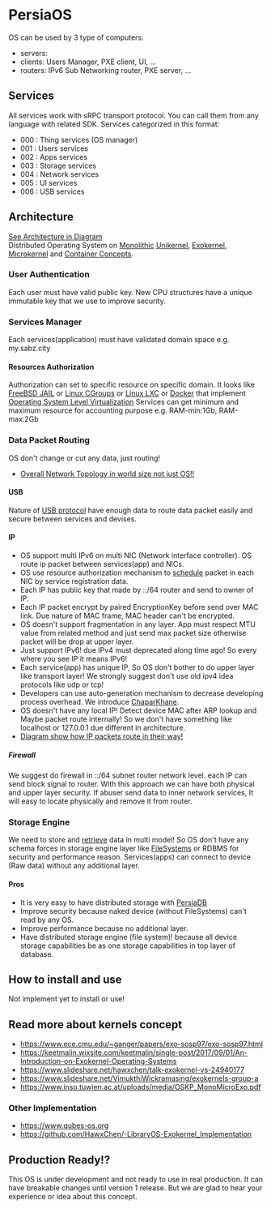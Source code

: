# PersiaOS
OS can be used by 3 type of computers:
- servers: 
- clients: Users Manager, PXE client, UI, ...
- routers: IPv6 Sub Networking router, PXE server, ...

## Services
All services work with sRPC transport protocol. You can call them from any language with related SDK. Services categorized in this format:
- 000 : Thing services (OS manager)
- 001 : Users services
- 002 : Apps services
- 003 : Storage services
- 004 : Network services
- 005 : UI services
- 006 : USB services

## Architecture
[See Architecture in Diagram](https://www.draw.io/?lightbox=1&highlight=0000ff&edit=_blank&layers=1&nav=1&title=Untitled%20Diagram.xml#R7VltT9swEP41kWASVV778pEWNhBjQxS0z27iJh5OnDkubfj1OydO28TpaKFQkCYh5Dyx73zPvfjiGs4oXnzjKI2uWYCpYZvBwnDODNvu92z4L4G8BFxvUAIhJ0EJWStgTJ6wAk2FzkiAs9pEwRgVJK2DPksS7Isahjhn8%2Fq0KaN1rSkKsQaMfUR19BcJRKTQrueuXlxgEkaVaqurDIxRNVuZkkUoYPM1yDk3nBFnTJSjeDHCVJJXEVOu%2B7rh7XJnHCdimwXKE4%2BIzpRxal8ir6ydR0TgcYp8%2BTwHhxrOMBIxhScLhiQGa0%2BztCTaBESJxFzgxcZtWUtjIUowi7HgOUxRC5yKn7zyvHqer%2Fh2egqL1qh2PQUi5eNwKXvFAgwUEe2kuBopGZo8dXwi8l3ZQRUxU7LAIH44JZSOGGW8WO4EHu4HLuCZ4OwBV28SloC8IQO5UinI2hexToNYSyfWcluIXYKvIbarERvnnc3cwmJIaUnEriy%2FE1NtEdjbA089jSfGw49KlGsejqi%2BRtT9pWF3KagYTjiMQlEY2URGLI5RAkJO9XeUQaXfRkhxuBE5uU3MCezrjGQpRZKrEUsgwVvEymk%2FmCBTECQIS9oU71Zy3iD27YHu0n5bkdiHT6vwWXPqLZsJzLfxyeWNYYMG8348LAedTuf1lL5J2tgv47i%2FB4oHz5%2F60JikckhJ8lAn4zcWIldNGZoJJs8pLiIWsgTR74yltTjEgdZLPcvQGgNeCwMVxjGFlHmsi2%2BjRWm4YQQUb%2BwxNGYzNuM%2BVqvWe6iGoO7gGUEC8RALTVDhpaXZ2%2BWGpXnuy0c9F7QDtP9%2B54Kl97W3uPQnoNcogZ41lnZ8yNLgWYcrDZbTUhtKkgLy2Cy8WYqSChsLxuWHk22eJyGB%2FlXNAY3r09bgmsDD0941D0i7%2Fs2xJe2nMxGBgY32YUvSt9Kw%2Bdzdp5ajm9mEEv8K58efPnKcllL3ZpHjvTRysjz7vOFyR2JcdniUhfU%2B79OETbPOv2vY6N%2BYbTT%2FHJefMYKTCfTgATxdwIcTbevGj8ZVI3K8Qwwc3g3NTvxd3fC%2FFTf0Vtxt9oAvbcU1Qftrxastb6q7ax7s%2FpnJ%2B9whhKg4QZSESXFjYPrAfpFI6v2%2F6t0F4sEc%2FAXLjq4wTzDd9Zh8u70ZvZH8%2Byjb%2BQkNEUw1Ze16zYkg91DPN44z8oQmxQR5IZvKOCoiyxsa3pmsT5CFWZmQRbkqLTijeCpFyTIlL4xOFSxkhsq9%2ByQJ74p0PXH3VNS8Ria0NLPLm7raDfruVQ0eV79YlKm0%2Bt3HOf8L)   
Distributed Operating System on [Monolithic](https://en.wikipedia.org/wiki/Monolithic_kernel) [Unikernel](https://en.wikipedia.org/wiki/Unikernel), [Exokernel](https://en.wikipedia.org/wiki/Exokernel), [Microkernel](https://en.wikipedia.org/wiki/Microkernel) and [Container Concepts](https://en.wikipedia.org/wiki/Operating-system-level_virtualization).

### User Authentication
Each user must have valid public key. New CPU structures have a unique immutable key that we use to improve security.

### Services Manager
Each services(application) must have validated domain space e.g. my.sabz.city

#### Resources Authorization
Authorization can set to specific resource on specific domain. It looks like [FreeBSD JAIL](https://en.wikipedia.org/wiki/FreeBSD_jail) or [Linux CGroups](https://en.wikipedia.org/wiki/Cgroups) or [Linux LXC](https://en.wikipedia.org/wiki/LXC) or [Docker](https://en.wikipedia.org/wiki/Docker_(software)) that implement [Operating System Level Virtualization](https://en.wikipedia.org/wiki/Operating-system-level_virtualization)
Services can get minimum and maximum resource for accounting purpose e.g. RAM-min:1Gb, RAM-max:2Gb

### Data Packet Routing
OS don't change or cut any data, just routing!
- [Overall Network Topology in world size not just OS!!](https://www.draw.io/?lightbox=1&highlight=0000ff&edit=_blank&layers=1&nav=1&title=Topolgy.xml#R7V1bc9u4Ff41nmkfoiHuwGPiJNvMZNvMpjO72xcPLTE2G1nUSnTs9NcXoAheAIiiKFCmbWh3HJukQBL4voNzw8EFurx7%2FGUTr29%2FzRbJ8gJGi8cL9P4CQgIxkf%2BoIz93RwBFaHfkZpMuymP1ga%2Fp%2F5LyYFQevU8XybZ1YZ5lyzxdtw%2FOs9UqmeetY%2FFmkz20L%2FuWLdt3Xcc3iXXg6zxe2kd%2FTxf5bXkUUFGf%2BEeS3tzqW1OCd2eu4%2Fn3m012vypveAHRt%2BKzO30X68bKN93exovsoXEIfbhAl5ssy3e%2F3T1eJkvVu7rfdt%2F7uOds9eCbZJX3%2BQIq3%2BhHvLxP9CMXD5b%2F1L1xm98t5W%2FgAr3L7vNlukouq36P5MFv6XJ5mS2zTXE5uiw%2B8vg232Tfk8YZyjl4h%2BSZm028SOUT6nOrbJU0Dr9PN7L1NFsVpzaqy8rG9GhAdeQ2XqsnvHu8UTCcrZL8Idt8387my%2Bx%2BoZ4rq%2B9QjwN6Z%2FdR2W0%2Fkk2ePDYOlX32S5LdJfnmp7ykPPsGAI5nJcw1ygVD%2BtBDjRrMyqG%2BbQJGlAfjEqk31S3qwZK%2FlOPlHjtoDd1H2XEPsbrIGEKjK6KI0mKI1BunEvdvl%2BmN6u08WzeOfo6vk%2BWXbJuWY3Gd5Xl2Jy9YGifmsicT2fa7uGynOvDcsPNN96AnmGCE2yBhWsY1IEIcCCEeAIIsgHzO4oU8IscpXs3lAEG6lPd7d61%2Bu8mrlw7IOR45S9m1V9e6Y33Bh4g2fCimDhkDIgeCkAcEEcfssIPMdh2vWkihf92rSauQum%2B2xZT%2BVl4A8Pqx6A19XiPts0Rn9Jsc2hqG8ml2zWos1ug84UbenvjTlx9UnldXqQs%2FUjz2gx%2Fiovo4uFix7RXTcbND1q63Sw0TYP132acOdckHSQkT5yQps0j69SHN57dBlg8Fz3bXf56EeAS5IcQhduADAmjjg%2BLT8cFtNUCJ8fhOjfLqeqv%2BCYiZEmIAtIwLxvk5ZYptFgbMjIaZ5pQU%2BQCQsI3TM%2BMHAAtAFlCe23jNs7u7K%2FmY36%2BShfIfNQH33yTPf5ZqRnyfZ%2Bqd5A2ym2wlsZ0pqBfXyafY%2FPxDveCs%2BvPP5rkvySaVva0AXXRC8pjmu%2BsFKf%2F8s%2Fgz0n%2Ba39gLoG12v5knrTkhjzc3Sd5SI3bv1gGyQ%2FCpDm6SZZynP9o%2BNReoynt8yVL5xM2JsxPGuqXda5Vfbrq6zPYcrKB2c7susZorAF%2F1Qj8O2A6awIEWpFuI3gPnBmNIL8b0wr94DvgnWAI2qj%2BwDV7B0WAuAIwtMnC7vT1keLvZxD8bl63VBdtOKlObyljfrqbYruHBhLMdXkE7GezPite7PvCj0WLDRhaRy1nuJBQxQDlIH8EBGt6gsZ57goVjRuaiJyqYDy3V5d8MqBiGCtVKdpVnD%2F7c34AY0RMsoENqaAHhnIVPwgcN%2BPBn7sa57N00T64W6daXq0Rg2kYIwi6EiC497SSE2M61gJChCLnfJpurb8ldkYfhyfdK20ozjDCw0IFHQ0cfN9rvstOWyVaqz9Hb%2BXz3S6k%2Fh%2BisL2g9lJ18dXt%2F7QlbHFHLpEE9lRfuQaXVKUTBvbDXxYaRP49B6R5oegy0ejAdlwGnYEYxiwjnEBEoUBufhEh9uzyFAWC0fYPe3gOGLL0dj%2BlJg8GbfAjq4lh3cuTTnewiB5kaOUAEpUioyaE1gYod3Ai29uaDmgokBaRYZ8VPg3ZY9HWsDeGGy%2Bm1UxyUdnDRNwNlb97MtT7wMb1WuTrRZwnaRubLtfkFeWx35z1Ki5xg8zbe2xwsedYkbHnIUkNMPecuXSwK5fHhVhoaX9dxAdAHyTx5rEjLTRaHcH2UeokMnyyJaC%2F1EvrI%2F%2BzhvXjtUvE4odiSiOwUgQieQ4CBE9spb4uq%2FvE1iGdMi0D102gajBhecLwJ8R1eQD0U7mCQ9ST6XXadejPzWe0WrP3IrviCXofSSrHyYIuhIIoPhHpFQ7aCUySrI3NBx%2F0mJFkd0dVouGTl%2FOkkq%2F0mjHqXrD387K%2BSPntyH6S5xg5beN4o59BldDx1QpSzfRLc5kV%2FyrFuysERKWe%2FCWPeKWdnjQfKdVBuQIIeOoVzWtlskU5MjXSMdrKEA9Hyi%2FChZOy%2BDUMjktGViu2bjDhYFv6kgIoibj0ZFo0Uu64A4mjhZdzD8R2AcUx42WNwmVPRBxyjRZe1GAxT%2BN4pvNKS%2B2vNRlxEnOQGdM3iaHqzOImsWgYRnglYT7mDI4WsMzLCUTSj9VldX8P%2FLA46PJ3eZvEe6cevnI%2BmFcuPc8nzk4KU2madOBm5TUZKZ6jWfpHRaH81GneSUYjO2%2FgjY9ThHPNGxh4J36%2BcjJC22aiG7NDs2JwcT%2FIpaZ%2FttMkour1AgvqZJQUSUjepmWlkPQvRaUb7IqYQHR40b7x8ia7eMxScgmYmq0SFa0XveOWmiG2LhhXgU6oaIIBVZ8JVLGi0OhPEtkdVtnMUUDIhlEBrGWkjSnKWklKOqmQwlJZ4LqUlADfnoXPjJyj2k64soWeBpmKvVYfpKPZSdd8P4%2BNX01uk6J%2BSMUCHJiHbaLKFJYjDrp0e%2FCGGbcBKtWB4YRWIjNakvdF3Ncjx7iNhhX8p92ykkrDu1x%2BzvRaSgBG0Vt0J2Lu0lY9SEqRH5kwAx7lLSdhTsNBrLM5RSYKEdeD%2BQDFCJQmOgCk2EHLZLaPVktBFYgNCplpLAlC9RKde1OqCyGjZPjSkgfmDyAjFJFSYxkz4of3W%2B%2FnBh%2B2BD%2BUkXko5CcCAEfZjtKcC46OahNaegk9h7wqmnl6yhl8hMvLPKj%2FDMNeC3gqp6VqYXMgcMC3%2F6nX1huzr71ejOlZVtTWmX42GBC5PZSaG45lPDs9cmGHVaOg6hsItzPZnYBEwYhEV6vIah0IR5ykUUW37VJkWxFWnbqxSEfQlZt28kFIR1CUGJxcxAMwsdcJtYXVEwCyCM9i1omvE%2BIH5Ioz5jh%2FQ4CL2x3OvlSIAZYYgFsAVPRirUATt4Sd%2BbgM00UIRzkSEyVXsAwyachWeIFcZfTq5ar5IvVeHN7n6EnerfTl1Ipy5D5OreiV1cZNxNiuOYBzpZhwekXHmizDhm3GsR0giMO7pykRQR%2BVNOj3jgeJOkqhyST7qREi2dZORjEhGK6868k5GeJiMwax4gjIRgGvOdcUFR4sbs7DvkV9c%2BKwSIWUSO4yN0WLGLKTLT71IhGsOx9MzVKm5jbGAwsvqV0BJZ1SEE3KWIhFc7PVwepvBQ%2Bb%2BpEtEkGdCRWJSUQAvFSKKuob7qQgj2Hkff1Tke51i3qgYQmKTLhChXbUTpyLvdv8I7mmO5IDOyN4SEVCVKTxDiQjAmUlM5J2YLzFEcoYKEYBwI8MdUGeFCE5tQnhZBMFc7vldqsci%2FXHhSjBRKR5vSptRZZiUZiPciYnIyD%2BBnfkn23W80sc%2BqWZk9yth8Ti%2FjVdSYMgOLuH8t09%2FfPl7Iwul%2BU1Xmmx1YfEavbNVisXXO4kL8UV7MTbwM%2BSRsa0uZMwZzcT2kGtRdcqI87Axk3MSNUe%2B4f3Vk2Kp3urgS0cWKcC9PMz9ZlXXviTTy7mzV2IANMM%2B5lFitoy6W%2FaXf6dV2sCVvlxh5jLuXhDXaRpTgjMiM2ksRQhjDhnhxp61GLKZqvWLmNhdNBjc3MwyNF2IHuEckqX7wbmxHMCwp%2FYuB6gpwDltzReQnWZUOXZPmaD459ZCKwD5CeU5CLPbIyMuJODBzXd01Lwffh25shOU99XKrXrJwOAlMAUXKBeUEMDkJGEsEkOcz2g9sRg6vUdIB3fZseKecxPjw%2FV2vZvqxAU3YbzlhjIVHQxbdU7ZYIEe0a66rGjMVWI87JxznB7fVmBIX8jDye3qBqQc7oQ38QTv6onPoce%2FRHfr%2BczS3qoLdCTHTi43VlhbmhSel%2BE7wqqK8uVe85hFhuuFED4rzxR7cht2r0eMh7zxIzG%2BC7tXUhv0WOzeXhp86mJ34Aj%2FTU%2FhUVseo%2BanDXAoUOv0YAM24nIMaP0xjVnYeR9%2FRBLB6XOsFTAguwzgC%2BQniA70suNp00jiW%2FKIYl7%2Bb8A7OmFTcmmSmBNaJGaq%2FGsECQIUE0NL80iWoFkdS5YhGSec%2B2MLfBZsIcTclVBRZChBkF0aD0bRePazCMrYsbRwqla1rtYOEXRGFfzNIhVZJkQMQKUBjhjX%2FxlZkuCUEt%2BYtZd4gKhnktUAioDIpWcdWauF982V%2BfD%2Blw%2FyC5fZ3fo%2BT1c3RyfGtBNvFE5uVbbNNr5T%2F3z68kPq8pF6KvVgH9VWI1GyWsifaq1FZ76N6%2F7NY5fqV9XMhcoV2hQYipdv8rS4c7xeb83yeKe93NcvstnfpEhSa4fg5UmNfc5i1Qfv4mW8mqt%2BOK05KVpuJYnTeVyIsVNbm8%2Bz%2B9UODae19Cn7d9FENJvNDjRk1QM6vmCh%2BlyEVU2Okrrz78YcQy9GyEiDwN5EDAvnBiHAMRV4KXYEorDm6UD41aFODPfURG5Hvaui0ZMmFQjDXc8hGa4OCGFkXo6640dFlhcF6XMkRUPUlkYYk7PmREulc68qF5Kix5iCmmnv5aAT4doIb7Ss6Mo0Cmw9VntApvZwfr7uN70CX0dRGSPattPPztaDhVHnFd7rYdPGRuPQYaMcQdfYv4%2FzWGOmX2XUIDycwsMqz39u2RGS5I51bR6%2F3NvjHuSurLop%2BjVZZGo0AJ9gu2CjWg0d0ZMJXNlyQbg%2BO%2BEKjdwGQc67thQAVzQ1AOm5AQlIne2pZ%2BkQgHxes7Rj0VLlEJvQLM05MZCNIjLjPvK%2FOIcd%2BV%2BYdd7G42wOX6IbctREyl7ZKYMyYHqSx1HRaIIpLVSY3GHQE3cw5q2G2no0lEZjg1mjJYMBaHsZPstniZoxZdttYwbPEWxe0yMLgLidTQZnQxy1bxx1N06mG6wlAUDnEpejynsQI8iEsGvXGCc3kQ9VCdrW28d%2F%2FXLhSBZpQFalZOzJ%2FUCF2OnM%2FTjKIUlsbbXCrjlCFvb82EXAFFxSpLji3Qg6FFrOfQySrc9eFpr84WGKVz%2FrUVpvkm%2Fpo5orshc3SsQ0OhBwWR3jDRIaO6wA6OGwQo%2F5wtnKh3h%2Ba0BCJVepZyqavSliFPer9C%2F5bgdzfFrxh%2BfSBaYkA6oa6lFvegxlAO2gjEUR%2FyFUYcXhIOAuh4%2BzcDFmPgjjSuIZhJa9UCnGygdaXA2VnJkAW57m%2FV8XYSJjCbraa%2BCcZPGwt2ORL1wKVqWIv9FPqc6q2vXEAfI9qcNPlSM8PB%2B4oRjtSfKtr9ifuVtfszcdt3GJK8e28RzuxNmQIfu8M2QlV01dFBB25gxZFALVfjJktaOvXdXxpBrklTCfdKUAGDEr0ZvSaKY8jhgxpurZDd7GJxLOwgDVfRCdVTUF5AXG0jePTjv01NHrf%2B7QLc%2F%2FR5HFnorS72pmk0I5e%2BicJV9VoNKc3KrpaxRdj3GnK0Ff1aKf8CK9w8Licyws9hjBdK2fRJOT6QAQ6ojCDI68QMuLAIBgZnsexTW2c%2B0%2FSlg%2BxOqyQ4px2BDLzcxvugc12i1Z6SBAly%2B2LlFeTejQlfFLHFgnPuSnlszNUJxp0h1vWAX8uPGzlF17da071hOIUGQbURTZJtRokTG835%2Ff23WG97jOirhwOyLckd9%2Fwo28PbHLfzPugw90c1R8e8WEbMewS%2F8pdvs6%2FNMU62WYI9BU%2FrnJFFBqBUK9%2Bq%2FZIlFX%2FB8%3D)

#### USB
Nature of [USB protocol](https://en.wikipedia.org/wiki/USB_(Communications)#Protocol_layer) have enough data to route data packet easily and secure between services and devises.

#### IP
- OS support multi IPv6 on multi NIC (Network interface controller). OS route ip packet between services(app) and NICs.
- OS use resource authorization mechanism to [schedule](https://en.wikipedia.org/wiki/Network_scheduler) packet in each NIC by service registration data.
- Each IP has public key that made by ::/64 router and send to owner of IP.
- Each IP packet encrypt by paired EncryptionKey before send over MAC link. Due nature of MAC frame, MAC header can't be encrypted.
- OS doesn't support fragmentation in any layer. App must respect MTU value from related method
and just send max packet size otherwise packet will be drop at upper layer.
- Just support IPv6! due IPv4 must deprecated along time ago! So every where you see IP it means IPv6!
- Each service(app) has unique IP, So OS don't bother to do upper layer like transport layer!
We strongly suggest don't use old ipv4 idea protocols like udp or tcp!
- Developers can use auto-generation mechanism to decrease developing process overhead. We introduce [ChaparKhane](https://github.com/sabzcity/ChaparKhane).
- OS doesn't have any local IP! Detect device MAC after ARP lookup and Maybe packet route internally!
So we don't have something like localhost or 127.0.0.1 due different in architecture.
- [Diagram show how IP packets route in their way!](https://www.draw.io/?lightbox=1&highlight=0000ff&edit=_blank&layers=1&nav=1&title=Untitled%20Diagram.xml#R5Vrfd9ogFP5rfN0JIb987Fy39Zxu65kP2x6pYQlbIjmI1eyvHynEJKDWakptfFH4cgnw3Y%2FLBR3BSb7%2BxFCRfqExzkauE69H8MPIdYHnQ%2FFVIaVEIhBKIGEkVkYNMCX%2FsAIdhS5JjBcdQ05pxknRBWd0Pscz3sEQY3TVNftNs26vBUqwAUxnKDPRHyTmqUID32sefMYkSeuuQTCWT3JUW6upLFIU01ULgtcjOGGUclnK1xOcVezVxMh2H3c83YyM4Tk%2FpIEvGzygbKkmp8bFy3q2OBaTV1XKeEoTOkfZdYO%2BZ3Q5j3H1RkfUUp5noghE8Q%2FmvFT%2BQ0tOBdS84ZbSQtnJPquOdk5DQQu6ZDNlpYbKEUuwsvI2FArxYZpjzkphwnCGOHnovh0pFSQbu4YnUVBUbafNNWj7ejMxmBPOLarirMyIIIiJma5SwvG0QI9zWInl0SXsXjJ5e78B0Oxv8sjvtyUXb8EKjwkTyiZ0LuqCk0pVisUHzDhe7%2BfRZEg1qGVZ1lVVX7VlrrC0pfAaO4XT8A1L0TOlGFiS4vgsaBPksPJn1f6dX1d%2F9U1pdCKlqukdJaLfjeZh1BU9AJqY5RBUK80xm2Ec5Ctgxo03rXGwI5o8zyNXjKGyZVBUTC92O8wLtCgFtT3uCXsYOpof5QiO9apnOPW7iMgi3LtBxqsYXpWSqnRzZ2JD2DV0h9jcNoBJ%2F9tZU6BOX9uLClraOerOW8xdFcUgFeo7WgjwbCoUPitAiB4DlFcEyk%2BBTCfDDByh94pucU23nHfgaAcJOdbec6Gxvk5CjWgZvPrIhc7k6InXhLfyVlH7pV52ZESHW5x16rH0qDRpDPemPU%2Faa2nVyWnSmRzwrDj81MPfqzjcBz073DztTOSNXLWRGPuZH439YJDb3Dh6zW3uPC4IjltcciFpi%2BvUa4CDmQuepV%2FgOIHjhRehYC%2ByqGBonlOGsHFs0zZ0trvhZTcOAMK9O8HTDfq%2BUoHnkZtbcXkvmbx9lwd%2Bz9lCZLh8yhlGuRlQvUHGWKD%2F%2BmI3yJrJ2i76h5mkGfQHrk36nYPpdy%2BDfrtJsnmJvDfVG6QL9CTP6jW%2BGf0v5S7aZpQ3TzSXwvJLillUm3%2FsyNSn%2BeMTvP4P)

##### Firewall
We suggest do firewall in ::/64 subnet router network level. each IP can send block signal to router. With this approach we can have both physical and upper layer security. If abuser send data to inner network services, It will easy to locate physically and remove it from router.


### Storage Engine
We need to store and [retrieve](https://en.wikipedia.org/wiki/Information_retrieval) data in multi model! So OS don't have any schema forces in storage engine layer like [FileSystems](https://en.wikipedia.org/wiki/File_system) or RDBMS for security and performance reason. Services(apps) can connect to device (Raw data) without any additional layer.

#### Pros
- It is very easy to have distributed storage with [PersiaDB](https://github.com/sabzcity/PersiaDB)
- Improve security because naked device (without FileSystems) can't read by any OS.
- Improve performance because no additional layer.
- Have distributed storage engine (file system)! because all device storage capabilities be as one storage capabilities in top layer of database.


## How to install and use
Not implement yet to install or use!

## Read more about kernels concept
- https://www.ece.cmu.edu/~ganger/papers/exo-sosp97/exo-sosp97.html
- https://keetmalin.wixsite.com/keetmalin/single-post/2017/09/01/An-Introduction-on-Exokernel-Operating-Systems
- https://www.slideshare.net/hawxchen/talk-exokernel-vs-24940177
- https://www.slideshare.net/VimukthiWickramasing/exokernels-group-a
- https://www.inso.tuwien.ac.at/uploads/media/OSKP_MonoMicroExo.pdf

### Other Implementation
- https://www.qubes-os.org
- https://github.com/HawxChen/-LibraryOS-Exokernel_Implementation

## Production Ready!?
This OS is under development and not ready to use in real production. It can have breakable changes until version 1 release.
But we are glad to hear your experience or idea about this concept.